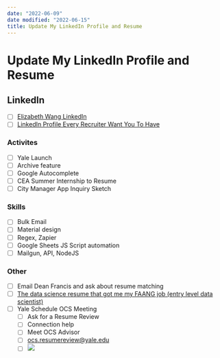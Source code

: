 ```yaml
---
date: "2022-06-09"
date modified: "2022-06-15"
title: Update My LinkedIn Profile and Resume
---
```


# Update My LinkedIn Profile and Resume

## LinkedIn
- [ ] [Elizabeth Wang LinkedIn](https://www.linkedin.com/in/elizabeth-t-wang/)
- [ ] [LinkedIn Profile Every Recruiter Want You To Have](https://blog.nickbulljs.com/linkedin-profile-every-recruiter-want-you-to-have)

### Activites
- [ ] Yale Launch
- [ ] Archive feature
- [ ] Google Autocomplete
- [ ] CEA Summer Internship to Resume
- [ ] City Manager App Inquiry Sketch

### Skills
- [ ] Bulk Email
- [ ] Material design
- [ ] Regex, Zapier
- [ ] Google Sheets JS Script automation
- [ ] Mailgun, API, NodeJS

### Other
- [ ] Email Dean Francis and ask about resume matching
- [ ] [The data science resume that got me my FAANG job (entry level data scientist)](https://www.youtube.com/watch?v=vx-x-yXXE9I)
- [ ] Yale Schedule OCS Meeting
	- [ ] Ask for a Resume Review
	- [ ] Connection help
	- [ ] Meet OCS Advisor
	- [ ] ocs.resumereview@yale.edu
	- [ ] ![](https://i.imgur.com/EQmJP7M.png)
